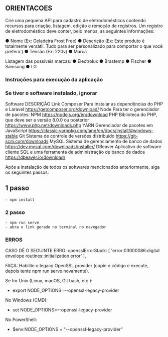 ## ORIENTACOES

Crie uma pequena API para cadastro de eletrodomésticos contendo recursos para
criação, listagem, edição e remoção de registros. Um registro de eletrodoméstico deve
conter, pelo menos, as seguintes informações:

● Nome (Ex: Geladeira Frost Free)
● Descrição (Ex: Este produto é totalmente versátil. Tudo para ser
personalizado para comportar o que você preferir.)
● Tensão (Ex: 220v)
● Marca

Listagem das possíveis marcas:
● Electrolux
● Brastemp
● Fischer
● Samsung
● LG

### Instruções para execução da aplicação
### Se tiver o software instalado, ignorar

Software	DESCRIÇÃO	        Link
Composer	Para instalar as dependências do PHP e Laravel	        https://getcomposer.org/download/
Node 	    Para ter o gerenciador de pacotes: NPM	        https://nodejs.org/en/download
PHP 	    Biblioteca do PHP, que deve ser a versão 8.0.0 ou posterior	        https://www.php.net/downloads.php
YARN	    Gerenciador de pacotes em JavaScript	        https://classic.yarnpkg.com/lang/en/docs/install/#windows-stable
Git	        Sistema de controle de versões distribuído	        https://git-scm.com/downloads
MySQL	    Sistema de gerenciamento de banco de dados	        https://dev.mysql.com/downloads/installer/
DBeaver	    Aplicativo de software cliente SQL e uma ferramenta de administração de banco de dados	
https://dbeaver.io/download/

Após a instalação de todos os softwares mencionados anteriormente, siga os seguintes passos:

## 1 passo
```
- npm install
```

### 2 passo
```
- npm run serve
- abra o link gerado no terminal no navegador 
```

### ERROS
CASO DÊ O SEGUINTE ERRO:
opensslErrorStack: [ 'error:03000086:digital envelope routines::initialization error' ],

FAÇA: 
Habilite o legacy OpenSSL provider (copie o código e execute, depois tente npm run serve novamente).

Se for Unix (Linux, macOS, Git bash, etc.):
- export NODE_OPTIONS=--openssl-legacy-provider

No Windows (CMD):
- set NODE_OPTIONS=--openssl-legacy-provider

No PowerShell:
- $env:NODE_OPTIONS = "--openssl-legacy-provider"
